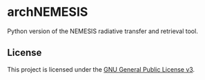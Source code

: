 # archNEMESIS
Python version of the NEMESIS radiative transfer and retrieval tool.


## License
This project is licensed under the [GNU General Public License v3](LICENSE).

